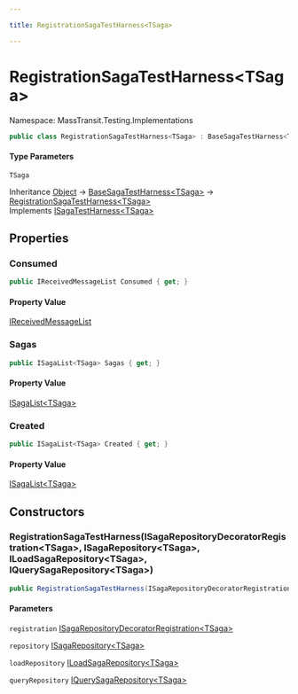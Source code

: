 ```yaml
---

title: RegistrationSagaTestHarness<TSaga>

---
```


# RegistrationSagaTestHarness\<TSaga\>

Namespace: MassTransit.Testing.Implementations

```csharp
public class RegistrationSagaTestHarness<TSaga> : BaseSagaTestHarness<TSaga>, ISagaTestHarness<TSaga>
```

#### Type Parameters

`TSaga`<br/>

Inheritance [Object](https://learn.microsoft.com/en-us/dotnet/api/system.object) → [BaseSagaTestHarness\<TSaga\>](../masstransit-testing-implementations/basesagatestharness-1) → [RegistrationSagaTestHarness\<TSaga\>](../masstransit-testing-implementations/registrationsagatestharness-1)<br/>
Implements [ISagaTestHarness\<TSaga\>](../masstransit-testing/isagatestharness-1)

## Properties

### **Consumed**

```csharp
public IReceivedMessageList Consumed { get; }
```

#### Property Value

[IReceivedMessageList](../masstransit-testing/ireceivedmessagelist)<br/>

### **Sagas**

```csharp
public ISagaList<TSaga> Sagas { get; }
```

#### Property Value

[ISagaList\<TSaga\>](../masstransit-testing/isagalist-1)<br/>

### **Created**

```csharp
public ISagaList<TSaga> Created { get; }
```

#### Property Value

[ISagaList\<TSaga\>](../masstransit-testing/isagalist-1)<br/>

## Constructors

### **RegistrationSagaTestHarness(ISagaRepositoryDecoratorRegistration\<TSaga\>, ISagaRepository\<TSaga\>, ILoadSagaRepository\<TSaga\>, IQuerySagaRepository\<TSaga\>)**

```csharp
public RegistrationSagaTestHarness(ISagaRepositoryDecoratorRegistration<TSaga> registration, ISagaRepository<TSaga> repository, ILoadSagaRepository<TSaga> loadRepository, IQuerySagaRepository<TSaga> queryRepository)
```

#### Parameters

`registration` [ISagaRepositoryDecoratorRegistration\<TSaga\>](../masstransit-configuration/isagarepositorydecoratorregistration-1)<br/>

`repository` [ISagaRepository\<TSaga\>](../../masstransit-abstractions/masstransit/isagarepository-1)<br/>

`loadRepository` [ILoadSagaRepository\<TSaga\>](../../masstransit-abstractions/masstransit/iloadsagarepository-1)<br/>

`queryRepository` [IQuerySagaRepository\<TSaga\>](../../masstransit-abstractions/masstransit/iquerysagarepository-1)<br/>
